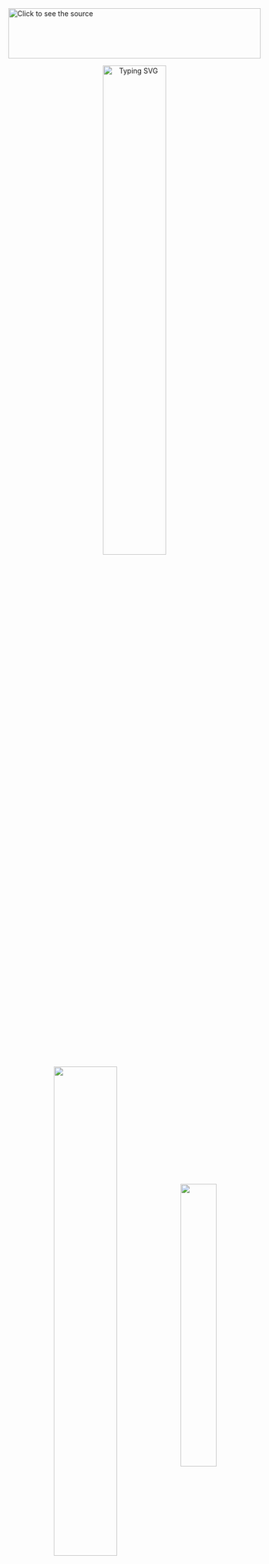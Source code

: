 <img src="./intro.svg" width=100% height=100 alt="Click to see the source">

<p align="center">
  <a href="https://git.io/typing-svg" target="_blank"><img width=50% src="https://readme-typing-svg.demolab.com?font=&weight=500&size=24&pause=1000&color=3FF765&background=1F1F1F&center=true&vCenter=true&random=false&width=360&height=48&lines=Full+Stack+Developer!;Future+Game+Developer!" alt="Typing SVG"/></a>
</p><br>

<p align="center">
  <picture>
    <source srcset="https://github-readme-stats.vercel.app/api?username=VFGarciaDev&show_icons=true&theme=dark&include_all_commits=true&count_private=true" media="(prefers-color-scheme:light)"/>
    <img width=50% align="center" src="https://github-readme-stats.vercel.app/api?username=VFGarciaDev&show_icons=true&include_all_commits=true&count_private=true&theme=tokyonight"/>
  </picture>
  <picture>
    <source srcset="https://github-readme-stats.vercel.app/api/top-langs/?username=VFGarciaDev&langs_count=6&theme=dark&layout=compact" media="(prefers-color-scheme:light)"/>
    <img width=38% align="center" src="https://github-readme-stats.vercel.app/api/top-langs/?username=VFGarciaDev&langs_count=6&theme=tokyonight&layout=compact"/>
  </picture>

  > [GitHub Stats credit: https://github.com/anuraghazra/github-readme-stats](https://github.com/anuraghazra/github-readme-stats)
</p>

<br><img src="https://user-images.githubusercontent.com/73097560/115834477-dbab4500-a447-11eb-908a-139a6edaec5c.gif">

## <img align="center" src="https://media2.giphy.com/media/QssGEmpkyEOhBCb7e1/giphy.gif?cid=ecf05e47a0n3gi1bfqntqmob8g9aid1oyj2wr3ds3mg700bl&rid=giphy.gif" width ="25"><b> Habilidades</b>
<div align="center">

| *Desenv. Front End Web:* | *Outras Linguagens:* | *Design Gráfico:* |
| :----------------------: | :------------------: | :---------------: |
| <img alt="HTML5" height="40" width="50" src="https://cdn.jsdelivr.net/gh/devicons/devicon@latest/icons/html5/html5-original.svg"/> <img alt="CSS3" height="40" width="50" src="https://cdn.jsdelivr.net/gh/devicons/devicon@latest/icons/css3/css3-original.svg"/> <img alt="JavaScript" height="40" width="50" src="https://cdn.jsdelivr.net/gh/devicons/devicon@latest/icons/javascript/javascript-original.svg"/> | <img alt="C#" height="40" width="50" src="https://cdn.jsdelivr.net/gh/devicons/devicon@latest/icons/csharp/csharp-original.svg"/> <img alt="Java" height="40" width="50" src="https://cdn.jsdelivr.net/gh/devicons/devicon@latest/icons/java/java-original.svg"/> <img alt="Markdown" height="40" width="50" src="https://cdn.jsdelivr.net/gh/devicons/devicon@latest/icons/markdown/markdown-original.svg"/> | <img alt="Figma" height="40" width="50" src="https://cdn.jsdelivr.net/gh/devicons/devicon@latest/icons/figma/figma-original.svg"/> <img alt="PhotoShop" height="40" width="50" src="https://cdn.jsdelivr.net/gh/devicons/devicon@latest/icons/photoshop/photoshop-original.svg"/> <img alt="Illustrator" height="40" width="50" src="https://cdn.jsdelivr.net/gh/devicons/devicon@latest/icons/illustrator/illustrator-plain.svg"/> |
</div>

<div align="center">

| *Softwares & Ferramentas:* |
| :------------------------: |
| <img alt="Docker" height="40" width="50" src="https://cdn.jsdelivr.net/gh/devicons/devicon@latest/icons/docker/docker-plain-wordmark.svg"/> <img alt="Linux" height="40" width="50" src="https://cdn.jsdelivr.net/gh/devicons/devicon@latest/icons/linux/linux-original.svg"/> <img alt="VSCode" height="40" width="50" src="https://cdn.jsdelivr.net/gh/devicons/devicon@latest/icons/vscode/vscode-original.svg"/> <img alt="VirtualStudio" height="40" width="50" src="https://cdn.jsdelivr.net/gh/devicons/devicon@latest/icons/visualstudio/visualstudio-original.svg"/> <img alt="Eclipse" height="40" width="50" src="https://cdn.jsdelivr.net/gh/devicons/devicon@latest/icons/eclipse/eclipse-original.svg"/> <img alt="Git" height="40" width="50" src="https://cdn.jsdelivr.net/gh/devicons/devicon@latest/icons/git/git-original.svg"/> <img alt="GitHub" height="40" width="50" src="https://cdn.jsdelivr.net/gh/devicons/devicon@latest/icons/github/github-original-wordmark.svg"/> |
</div>

## <img align="center" style="margin-right: 10px" src="https://media2.giphy.com/media/QssGEmpkyEOhBCb7e1/giphy.gif?cid=ecf05e47a0n3gi1bfqntqmob8g9aid1oyj2wr3ds3mg700bl&rid=giphy.gif" width ="25"><b> Estudos</b>

<div align="center">

| *Estudando:* | *Objetivos Futuro:* |
| :----------: | :-----------------: |
| <img alt="React.js" height="40" width="50" src="https://cdn.jsdelivr.net/gh/devicons/devicon@latest/icons/react/react-original-wordmark.svg"/> <img alt="TypeScript" height="40" width="50" src="https://cdn.jsdelivr.net/gh/devicons/devicon@latest/icons/typescript/typescript-original.svg"/> <img style="background-color:#f9f9f9;border-radius:5px;padding:3px" alt="Unity" height="40" width="50" src="https://cdn.jsdelivr.net/gh/devicons/devicon@latest/icons/unity/unity-original-wordmark.svg"/> | <img style="background-color:#f9f9f9;border-radius:5px;padding:3px" alt="Node" height="40" width="50" src="https://cdn.jsdelivr.net/gh/devicons/devicon@latest/icons/nodejs/nodejs-original-wordmark.svg"/> <img style="background-color:#f9f9f9;border-radius:5px;padding:3px" alt="NPM" height="40" width="50" src="https://cdn.jsdelivr.net/gh/devicons/devicon@latest/icons/npm/npm-original-wordmark.svg"/> <img style="background-color:#f9f9f9;border-radius:5px;padding:3px" alt="Jest" height="40" width="50" src="https://cdn.jsdelivr.net/gh/devicons/devicon@latest/icons/jest/jest-plain.svg"/> |
</div>

<br><img src="https://user-images.githubusercontent.com/73097560/115834477-dbab4500-a447-11eb-908a-139a6edaec5c.gif"><br><br>

## Entre em contato:
<div>
  <a href="https://instagram.com/vgarcia_00/" target="_blank"><img src="https://img.shields.io/badge/-Instagram-%23E4405F?style=for-the-badge&logo=instagram&logoColor=white" target="_blank"></a>
  <a href = "mailto:vfeitosa.garcia@gmail.com"><img src="https://img.shields.io/badge/-Gmail-%23333?style=for-the-badge&logo=gmail&logoColor=white" target="_blank"></a>
  <a href="www.linkedin.com/in/victor-fgarcia" target="_blank"><img src="https://img.shields.io/badge/-LinkedIn-%230077B5?style=for-the-badge&logo=linkedin&logoColor=white" target="_blank"></a>
  <a href="https://www.frontendmentor.io/profile/VFGarciaDev" target="_blank"><img src="https://img.shields.io/badge/-FrontEnd Mentor-%230077B5?style=for-the-badge&color=ffffff&logo=frontendmentor&logoColor=black" target="_blank"></a>
</div>
